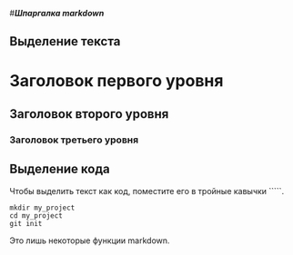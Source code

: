 #_**Шпаргалка markdown**_

## Выделение текста

# Заголовок первого уровня
## Заголовок второго уровня
### Заголовок третьего уровня

## Выделение кода
Чтобы выделить текст как код, поместите его в тройные кавычки `````. 
```
mkdir my_project
cd my_project
git init
```
Это лишь некоторые функции markdown. 
